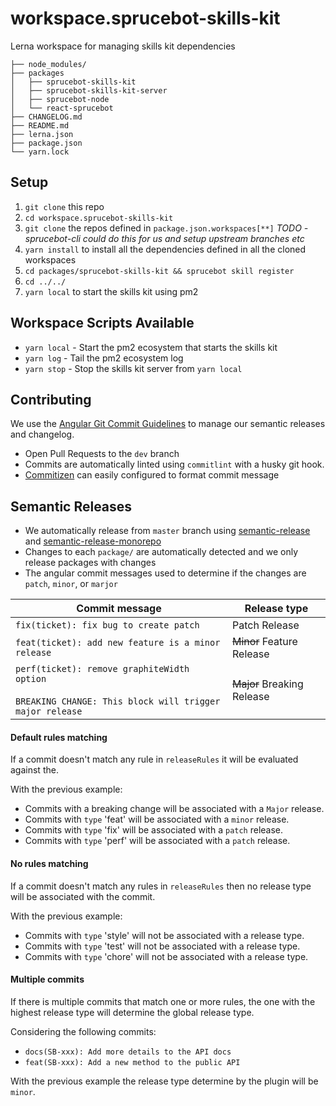 # workspace.sprucebot-skills-kit
Lerna workspace for managing skills kit dependencies

```
├── node_modules/
├── packages
│   ├── sprucebot-skills-kit
│   ├── sprucebot-skills-kit-server
│   ├── sprucebot-node
│   └── react-sprucebot
├── CHANGELOG.md
├── README.md
├── lerna.json
├── package.json
└── yarn.lock
```

## Setup
1. `git clone` this repo
1. `cd workspace.sprucebot-skills-kit`
1. `git clone` the repos defined in `package.json.workspaces[**]` *TODO - sprucebot-cli could do this for us and setup upstream branches etc*
1. `yarn install` to install all the dependencies defined in all the cloned workspaces
1. `cd packages/sprucebot-skills-kit && sprucebot skill register`
1. `cd ../../`
1. `yarn local` to start the skills kit using pm2

## Workspace Scripts Available
* `yarn local` - Start the pm2 ecosystem that starts the skills kit
* `yarn log` - Tail the pm2 ecosystem log
* `yarn stop` - Stop the skills kit server from `yarn local`

## Contributing
We use the [Angular Git Commit Guidelines](https://github.com/angular/angular.js/blob/master/DEVELOPERS.md#-git-commit-guidelines) to manage our semantic releases and changelog.
* Open Pull Requests to the `dev` branch
* Commits are automatically linted using `commitlint` with a husky git hook.
* [Commitizen](https://www.npmjs.com/package/commitizen) can easily configured to format commit message

## Semantic Releases
* We automatically release from `master` branch using [semantic-release](https://github.com/semantic-release/semantic-release) and [semantic-release-monorepo](https://github.com/Updater/semantic-release-monorepo)
* Changes to each `package/` are automatically detected and we only release packages with changes
* The angular commit messages used to determine if the changes are `patch`, `minor`, or `marjor`

| Commit message                                                                                                                                                                                   | Release type               |
|--------------------------------------------------------------------------------------------------------------------------------------------------------------------------------------------------|----------------------------|
| `fix(ticket): fix bug to create patch`                                                                                                                             | Patch Release              |
| `feat(ticket): add new feature is a minor release`                                                                                                                                                       | ~~Minor~~ Feature Release  |
| `perf(ticket): remove graphiteWidth option`<br><br>`BREAKING CHANGE: This block will trigger major release` | ~~Major~~ Breaking Release |

#### Default rules matching

If a commit doesn't match any rule in `releaseRules` it will be evaluated against the.

With the previous example:
- Commits with a breaking change will be associated with a `Major` release.
- Commits with `type` 'feat' will be associated with a `minor` release.
- Commits with `type` 'fix' will be associated with a `patch` release.
- Commits with `type` 'perf' will be associated with a `patch` release.

#### No rules matching

If a commit doesn't match any rules in `releaseRules` then no release type will be associated with the commit.

With the previous example:
- Commits with `type` 'style' will not be associated with a release type.
- Commits with `type` 'test' will not be associated with a release type.
- Commits with `type` 'chore' will not be associated with a release type.

#### Multiple commits

If there is multiple commits that match one or more rules, the one with the highest release type will determine the global release type.

Considering the following commits:
- `docs(SB-xxx): Add more details to the API docs`
- `feat(SB-xxx): Add a new method to the public API`

With the previous example the release type determine by the plugin will be `minor`.